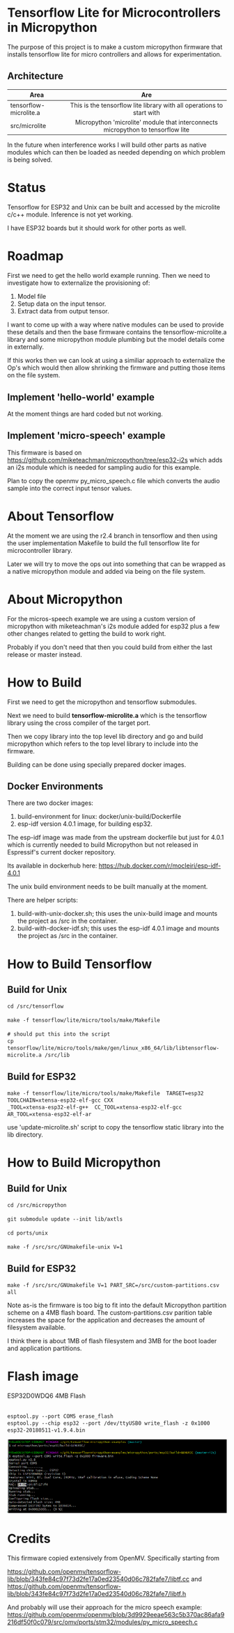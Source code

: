 # Tensorflow Lite for Microcontrollers in Micropython

The purpose of this project is to make a custom micropython firmware that installs tensorflow lite for micro controllers and allows for experimentation.

## Architecture

| Area        | Are           | 
| ------------- |:-------------:| 
| tensorflow-microlite.a | This is the tensorflow lite library with all operations to start with |
| src/microlite | Micropython 'microlite' module that interconnects micropython to tensorflow lite |

In the future when interference works I will build other parts as native modules which can then be loaded as needed depending on which problem is being solved.




# Status

Tensorflow for ESP32 and Unix can be built and accessed by the microlite c/c++ module.  Inference is not yet working.

I have ESP32 boards but it should work for other ports as well.

# Roadmap

First we need to get the hello world example running.  Then we need to investigate how to externalize the provisioning of:
1. Model file
2. Setup data on the input tensor.
3. Extract data from output tensor.

I want to come up with a way where native modules can be used to provide these details and then the base firmware contains the tensorflow-microlite.a library and some micropython module plumbing but the model details come in externally.

If this works then we can look at using a similiar approach to externalize the Op's which would then allow shrinking the firmware and putting those items on the file system.

## Implement 'hello-world' example

At the moment things are hard coded but not working.

## Implement 'micro-speech' example

This firmware is based on https://github.com/miketeachman/micropython/tree/esp32-i2s which adds an i2s module which is needed for sampling audio for this example.

Plan to copy the openmv py_micro_speech.c file which converts the audio sample into the correct input tensor values.

# About Tensorflow

At the moment we are using the r2.4 branch in tensorflow and then using the user implementation Makefile to build the full tensorflow lite for microcontroller library.

Later we will try to move the ops out into something that can be wrapped as a native micropython module and added via being on the file system.

# About Micropython

For the micros-speech example we are using a custom version of micropython with miketeachman's i2s module added for esp32 plus a few other changes related to getting the build to work right.

Probably if you don't need that then you could build from either the last release or master instead.

# How to Build

First we need to get the micropython and tensorflow submodules.

Next we need to build **tensorflow-microlite.a** which is the tensorflow library using the cross compiler of the target port.

Then we copy library into the top level lib directory and go and build micropython which refers to the top level library to include into the firmware.

Building can be done using specially prepared docker images.

## Docker Environments

There are two docker images:
1. build-environment for linux: docker/unix-build/Dockerfile
2. esp-idf version 4.0.1 image, for building esp32.

The esp-idf image was made from the upstream dockerfile but just for 4.0.1 which is currently needed to build Micropython but not released in Espressif's current docker repository.

Its available in dockerhub here: https://hub.docker.com/r/mocleiri/esp-idf-4.0.1

The unix build environment needs to be built manually at the moment.

There are helper scripts:
1. build-with-unix-docker.sh; this uses the unix-build image and mounts the project as /src in the container.
2. build-with-docker-idf.sh; this uses the esp-idf 4.0.1 image and mounts the project as /src in the container.

# How to Build Tensorflow

## Build for Unix 

```
cd /src/tensorflow

make -f tensorflow/lite/micro/tools/make/Makefile

# should put this into the script
cp tensorflow/lite/micro/tools/make/gen/linux_x86_64/lib/libtensorflow-microlite.a /src/lib

```

## Build for ESP32

```
make -f tensorflow/lite/micro/tools/make/Makefile  TARGET=esp32  TOOLCHAIN=xtensa-esp32-elf-gcc CXX
_TOOL=xtensa-esp32-elf-g++  CC_TOOL=xtensa-esp32-elf-gcc AR_TOOL=xtensa-esp32-elf-ar

```
 
use 'update-microlite.sh' script to copy the tensorflow static library into the lib directory.

# How to Build Micropython

## Build for Unix 


```
cd /src/micropython

git submodule update --init lib/axtls

cd ports/unix

make -f /src/src/GNUmakefile-unix V=1

```

## Build for ESP32
```
make -f /src/src/GNUmakefile V=1 PART_SRC=/src/custom-partitions.csv all
```

Note as-is the firmware is too big to fit into the default Micropython partition scheme on a 4MB flash board.  The custom-partitions.csv parition table increases the space for the application and decreases the amount of filesystem available.

I think there is about 1MB of flash filesystem and 3MB for the boot loader and application partitions.

# Flash image

ESP32D0WDQ6 4MB Flash

```

esptool.py --port COM5 erase_flash
esptool.py --chip esp32 --port /dev/ttyUSB0 write_flash -z 0x1000 esp32-20180511-v1.9.4.bin
```

![](./images/write-firmware.png)

# Credits

This firmware copied extensively from OpenMV.  Specifically starting from  


https://github.com/openmv/tensorflow-lib/blob/343fe84c97f73d2fe17a0ed23540d06c782fafe7/libtf.cc
and
https://github.com/openmv/tensorflow-lib/blob/343fe84c97f73d2fe17a0ed23540d06c782fafe7/libtf.h

And probably will use their approach for the micro speech example:
https://github.com/openmv/openmv/blob/3d9929eeae563c5b370ac86afa9216df50f0c079/src/omv/ports/stm32/modules/py_micro_speech.c
